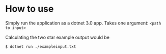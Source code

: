 # How to use

Simply run the application as a dotnet 3.0 app. Takes one argument: `<path to input>`

Calculating the two star example output would be
```
$ dotnet run ./exampleinput.txt 
```

